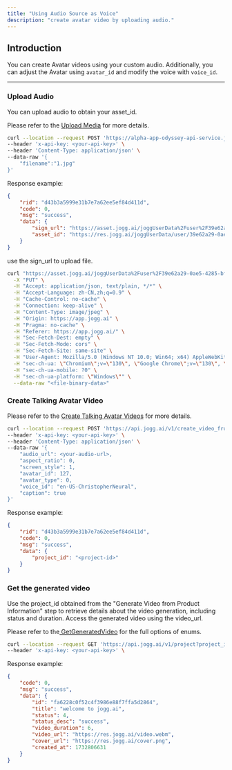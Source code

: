 ```yaml
---
title: "Using Audio Source as Voice"
description: "create avatar video by uploading audio."
---
```


## Introduction

You can create Avatar videos using your custom audio.&#x20;
Additionally, you can adjust the Avatar using `avatar_id` and modify the voice with `voice_id`.

***

### Upload Audio

You can upload audio to obtain your asset_id.

Please refer to the [Upload Media](https://docs.jogg.ai/api-reference/UploadFile/UploadFile) for more details.

```bash
curl --location --request POST 'https://alpha-app-odyssey-api-service.jogg.ai/open/v1/upload/asset' \
--header 'x-api-key: <your-api-key>' \
--header 'Content-Type: application/json' \
--data-raw '{
    "filename":"1.jpg"
}'
```

Response example:

```json
{
    "rid": "d43b3a5999e31b7e7a62ee5ef84d411d",
    "code": 0,
    "msg": "success",
    "data": {
        "sign_url": "https://asset.jogg.ai/joggUserData%2Fuser%2F39e62a29-0ae5-4285-bfc3-f0c65925ca0b%2Fusermedia%2F2024-11-29%2Fe06c14cbb52447aeb102eef61a9d0c57.jpg?Expires=1732878546&OSSAccessKeyId=LTAI5tJL4GudkEeC2wcuRj88&Signature=b5fNX2sKyXwoBJT1T0BVA%2Fhg1uM%3D&callback=eyJjYWxsYmFja0JvZHkiOiJjcmM2ND0ke2NyYzY0fVx1MDAyNmNvbnRlbnRfbWQ1PSR7Y29udGVudE1kNX1cdTAwMjZvYmplY3Q9JHtvYmplY3R9XHUwMDI2c2l6ZT0ke3NpemV9XHUwMDI2dD0xNzMyODc3OTQ2LjI3NTNcdTAwMjZtaW1lVHlwZT0ke21pbWVUeXBlfVx1MDAyNmltYWdlX2g9JHtpbWFnZUluZm8uaGVpZ2h0fVx1MDAyNmltYWdlX3c9JHtpbWFnZUluZm8ud2lkdGh9XHUwMDI2aW1hZ2VfZj0ke2ltYWdlSW5mby5mb3JtYXR9IiwiY2FsbGJhY2tVcmwiOiJodHRwczovL2FscGhhLWFwcC1vZHlzc2V5LWFwaS1zZXJ2aWNlLmpvZ2cuYWkvY29tbW9uL29zc19jYWxsYmFjayJ9",
        "asset_id": "https://res.jogg.ai/joggUserData/user/39e62a29-0ae5-4285-bfc3-f0c65925ca0b/usermedia/2024-11-29/e06c14cbb52447aeb102eef61a9d0c57.jpg",
    }
}
```

use the sign\_url to upload file.

```bash
curl "https://asset.jogg.ai/joggUserData%2Fuser%2F39e62a29-0ae5-4285-bfc3-f0c65925ca0b%2Fusermedia%2F2024-11-29%2Fbc8a904a39cc43beaa80c64b09ea64a5.jpg?Expires=1732878919&OSSAccessKeyId=LTAI5tJL4GudkEeC2wcuRj88&Signature=vRYWiFCNerUllLTQ+SIDRh6fm3M%3D&callback=eyJjYWxsYmFja0JvZHkiOiJjcmM2ND0ke2NyYzY0fVx1MDAyNmNvbnRlbnRfbWQ1PSR7Y29udGVudE1kNX1cdTAwMjZvYmplY3Q9JHtvYmplY3R9XHUwMDI2c2l6ZT0ke3NpemV9XHUwMDI2dD0xNzMyODc4MzE5LjI3NTNcdTAwMjZtaW1lVHlwZT0ke21pbWVUeXBlfVx1MDAyNmltYWdlX2g9JHtpbWFnZUluZm8uaGVpZ2h0fVx1MDAyNmltYWdlX3c9JHtpbWFnZUluZm8ud2lkdGh9XHUwMDI2aW1hZ2VfZj0ke2ltYWdlSW5mby5mb3JtYXR9IiwiY2FsbGJhY2tVcmwiOiJodHRwczovL2FwaS1zZXJ2aWNlcy5qb2dnLmFpL2NvbW1vbi9vc3NfY2FsbGJhY2sifQ%3D%3D" \
  -X "PUT" \
  -H "Accept: application/json, text/plain, */*" \
  -H "Accept-Language: zh-CN,zh;q=0.9" \
  -H "Cache-Control: no-cache" \
  -H "Connection: keep-alive" \
  -H "Content-Type: image/jpeg" \
  -H "Origin: https://app.jogg.ai" \
  -H "Pragma: no-cache" \
  -H "Referer: https://app.jogg.ai/" \
  -H "Sec-Fetch-Dest: empty" \
  -H "Sec-Fetch-Mode: cors" \
  -H "Sec-Fetch-Site: same-site" \
  -H "User-Agent: Mozilla/5.0 (Windows NT 10.0; Win64; x64) AppleWebKit/537.36 (KHTML, like Gecko) Chrome/130.0.0.0 Safari/537.36" \
  -H "sec-ch-ua: \"Chromium\";v=\"130\", \"Google Chrome\";v=\"130\", \"Not?A_Brand\";v=\"99\"" \
  -H "sec-ch-ua-mobile: ?0" \
  -H "sec-ch-ua-platform: \"Windows\"" \
  --data-raw "<file-binary-data>"
```

### Create Talking Avatar Video

Please refer to the [Create Talking Avatar Videos](https://docs.jogg.ai/api-reference/Create-Avatar-Videos/CreateAvatarVideo) for more details.

```bash
curl --location --request POST 'https://api.jogg.ai/v1/create_video_from_talking_avatar' \
--header 'x-api-key: <your-api-key>' \
--header 'Content-Type: application/json' \
--data-raw '{
    "audio_url": <your-audio-url>,
    "aspect_ratio": 0,
    "screen_style": 1,
    "avatar_id": 127,
    "avatar_type": 0,
    "voice_id": "en-US-ChristopherNeural",
    "caption": true   
}'
```

Response example:

```json
{
    "rid": "d43b3a5999e31b7e7a62ee5ef84d411d",
    "code": 0,
    "msg": "success",
    "data": {
        "project_id": "<project-id>"   
    }
}
```

### Get the generated video

Use the project\_id obtained from the "Generate Video from Product Information" step to retrieve details about the video generation, including status and duration. Access the generated video using the video\_url.

Please refer to the[ GetGeneratedVideo](https://docs.jogg.ai/api-reference/GetGeneratedVideo/GetGeneratedVideo) for the full options of enums.

```bash
curl --location --request GET 'https://api.jogg.ai/v1/project?project_id=fa6228c0f52c4f3986e88f7ffa5d2864' \
--header 'x-api-key: <your-api-key>' \
```

Response example:

```json
{
    "code": 0,
    "msg": "success",
    "data": {
        "id": "fa6228c0f52c4f3986e88f7ffa5d2864",
        "title": "welcome to jogg.ai",
        "status": 4,
        "status_desc": "success",
        "video_duration": 6,
        "video_url": "https://res.jogg.ai/video.webm",
        "cover_url": "https://res.jogg.ai/cover.png",
        "created_at": 1732806631
    }
}
```